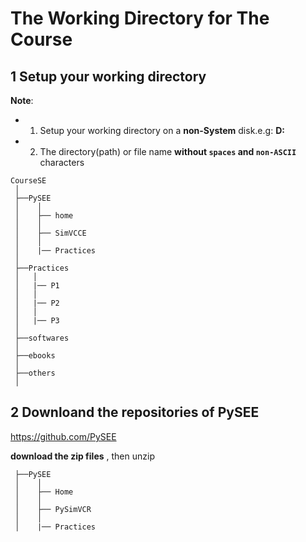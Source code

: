 # The Working Directory for The Course

## 1 Setup your working directory

**Note**: 

* 1. Setup your working directory on a **non-System** disk.e.g: **D:**

* 2. The directory(path) or file name **without `spaces` and `non-ASCII`** characters 

```
CourseSE
 │
 ├──PySEE
 │    │
 │    ├── home
 │    │      
 │    ├── SimVCCE
 │    │
 │    |── Practices
 │        
 ├──Practices
 │   │ 
 │   |── P1
 │   │ 
 │   |── P2
 │   │ 
 │   |── P3
 │   
 ├──softwares
 │
 ├──ebooks
 │
 ├──others
 │

``` 

## 2 Downloand the repositories of PySEE

https://github.com/PySEE

**download the zip files** , then unzip 

```
 ├──PySEE
 │    │
 │    ├── Home
 │    │      
 │    ├── PySimVCR
 │    │        
 │    |── Practices
```

